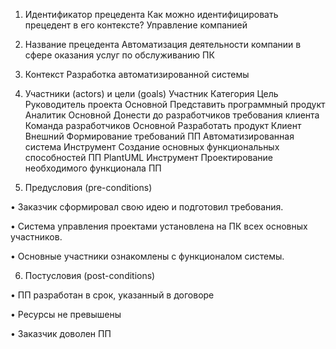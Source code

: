 1.	Идентификатор прецедента
Как можно идентифицировать прецедент в его контексте?
Управление компанией
2.	Название прецедента
Автоматизация деятельности компании в сфере оказания услуг по обслуживанию ПК 
3.	Контекст 
Разработка автоматизированной системы
4.	Участники (actors) и цели (goals)
Участник	Категория	Цель
Руководитель проекта	Основной	Представить программный продукт
Аналитик	Основной	Донести до разработчиков требования клиента
Команда разработчиков	Основной	Разработать продукт
Клиент	Внешний	Формирование требований ПП
Автоматизированная система	Инструмент	Создание основных функциональных способностей ПП
PlantUML	Инструмент	Проектирование необходимого функционала ПП

5.	Предусловия (pre-conditions)

•	Заказчик сформировал свою идею и подготовил требования.

•	Система управления проектами установлена на ПК всех основных участников.

•	Основные участники ознакомлены с функционалом системы.

6. Постусловия (post-conditions)

•	ПП разработан в срок, указанный в договоре 

•	Ресурсы не превышены

•	Заказчик доволен ПП
